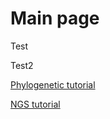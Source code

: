 # Main page

Test

Test2

[Phylogenetic tutorial](/Phylo-tutorial/README.md)

[NGS tutorial](/NGS/README.md)
